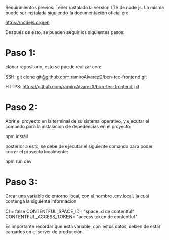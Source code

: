 Requirimientos previos:
Tener instalado la version LTS de node js. 
La misma puede ser instalada siguiendo la documentación oficial en:

https://nodejs.org/en


Después de esto, se pueden seguir los siguientes pasos:

# Paso 1: 

clonar repositorio, esto se puede realizar con:

SSH:
git clone git@github.com:ramiroAlvarez9/bcn-tec-frontend.git

HTTPS:
https://github.com/ramiroAlvarez9/bcn-tec-frontend.git


# Paso 2:
Abrir el proyecto en la terminal de su sistema operativo,
y ejecutar el comando para la instalacion de depedencias en el proyecto:

npm install

posterior a esto, se debe de ejecutar el siguiente comando para poder correr el proyecto localmente:

npm run dev

# Paso 3:

Crear una variable de entorno local, con el nombre .env.local, la cual contenga la siguiente informacion

CI = false
CONTENTFUL_SPACE_ID= "space id de contentful"
CONTENTFUL_ACCESS_TOKEN= "access token de contentful"

Es importante recordar que esta variable, con estos datos, deben de estar cargados en el server de producción.


